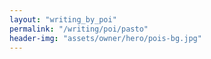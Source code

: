 ```yaml
---
layout: "writing_by_poi"
permalink: "/writing/poi/pasto"
header-img: "assets/owner/hero/pois-bg.jpg"
---
```

